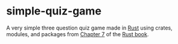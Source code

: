 # simple-quiz-game
A very simple three question quiz game made in [Rust](https://www.rust-lang.org/) using crates, modules, and packages from [Chapter 7](https://doc.rust-lang.org/book/ch07-00-managing-growing-projects-with-packages-crates-and-modules.html) of the [Rust book](https://doc.rust-lang.org/book/).
